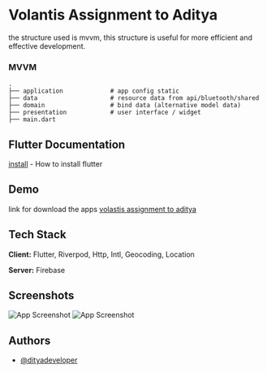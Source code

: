 
# Volantis Assignment to Aditya

the structure used is mvvm, this structure is useful for more efficient and effective development.

### MVVM

    .
    ├── application             # app config static
    ├── data                    # resource data from api/bluetooth/shared
    ├── domain                  # bind data (alternative model data)
    ├── presentation            # user interface / widget
    ├── main.dart               


## Flutter Documentation

[install](https://docs.flutter.dev/get-started/install) - How to install flutter


## Demo

link for download the apps
[volastis assignment to aditya](https://github.com/DityaDeveloper/volantisassignment/blob/main/build-release/volantisassignment_to_aditya.apk)


## Tech Stack

**Client:** Flutter, Riverpod, Http, Intl, Geocoding, Location 

**Server:** Firebase


## Screenshots

![App Screenshot](https://i.ibb.co/qCDJPNj/ss1png.jpg)
![App Screenshot](https://i.ibb.co/Y0nbMtn/ss2.jpg)

## Authors

- [@dityadeveloper](https://www.github.com/dityadeveloper)

